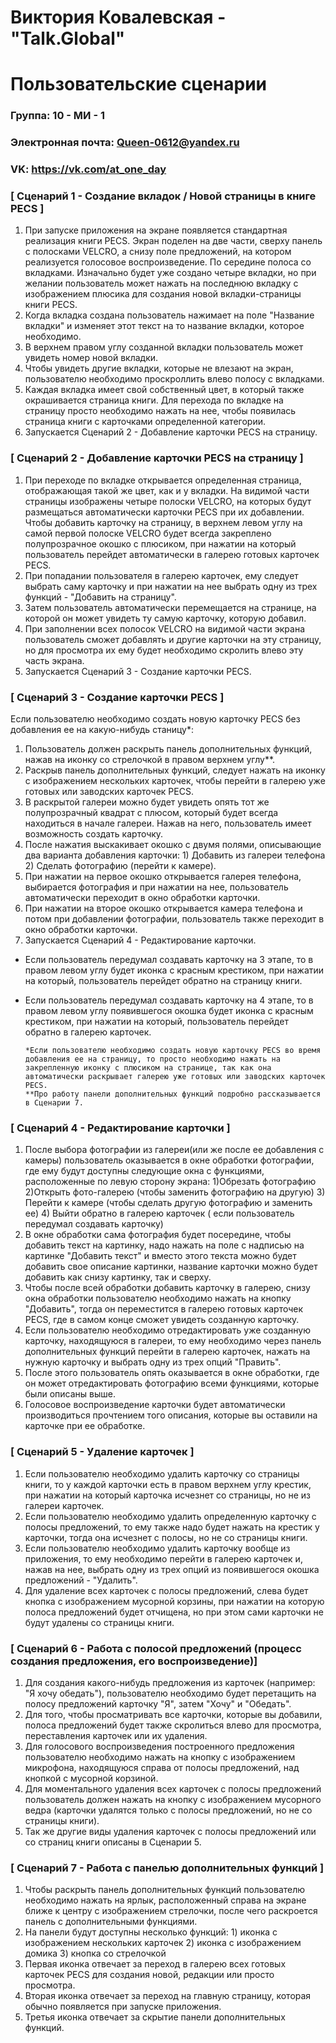 # Виктория Ковалевская - "Talk.Global"
# Пользовательские сценарии

### Группа: 10 - МИ - 1
### Электронная почта: Queen-0612@yandex.ru
### VK: https://vk.com/at_one_day


### [ Сценарий 1 - Создание вкладок / Новой страницы в книге PECS ]

1. При запуске приложения на экране появляется стандартная реализация книги PECS. Экран поделен на две части, сверху панель с полосками VELCRO, а снизу поле предложений, на котором реализуется голосовое воспроизведение. По середине полоса со вкладками. Изначально будет уже создано четыре вкладки, но при желании пользователь может нажать на последнюю вкладку с изображением плюсика для создания новой вкладки-страницы книги PECS.
2. Когда вкладка создана пользователь нажимает на поле "Название вкладки" и изменяет этот текст на то название вкладки, которое необходимо.
3. В верхнем правом углу созданной вкладки пользователь может увидеть номер новой вкладки.
4. Чтобы увидеть другие вкладки, которые не влезают на экран, пользователю необходимо проскроллить влево полосу с вкладками.
5. Каждая вкладка имеет свой собственный цвет, в который также окрашивается страница книги. Для перехода по вкладке на страницу просто необходимо нажать на нее, чтобы появилась страница книги с карточками определенной категории. 
6. Запускается Сценарий 2 - Добавление карточки PECS на страницу.

### [ Сценарий 2 - Добавление карточки PECS на страницу ]

1. При переходе по вкладке открывается определенная страница, отображающая такой же цвет, как и у вкладки. На видимой части страницы изображены четыре полоски VELCRO, на которых будут размещаться автоматически карточки PECS при их добавлении. Чтобы добавить карточку на страницу, в верхнем левом углу на самой первой полоске VELCRO будет всегда закреплено полупрозрачное окошко с плюсиком, при нажатии на который пользователь перейдет автоматически в галерею готовых карточек PECS.
2. При попадании пользователя в галерею карточек, ему следует выбрать саму карточку и при нажатии на нее выбрать одну из трех функций - "Добавить на страницу".
3. Затем пользователь автоматически перемещается на странице, на которой он может увидеть ту самую карточку, которую добавил.
4. При заполнении всех полосок VELCRO на видимой части экрана пользователь сможет добавлять и другие карточки на эту страницу, но для просмотра их ему будет необходимо скролить влево эту часть экрана.
5. Запускается Сценарий 3 - Создание карточки PECS.

### [ Сценарий 3 - Создание карточки PECS ]

Если пользователю необходимо создать новую карточку PECS без добавления ее на какую-нибудь станицу*:
1. Пользователь должен раскрыть панель дополнительных функций, нажав на иконку со стрелочкой в правом верхнем углу**.
2. Раскрыв панель дополнительных функций, следует нажать на иконку с изображением нескольких карточек, чтобы перейти в галерею уже готовых или заводских карточек PECS.
3. В раскрытой галереи можно будет увидеть опять тот же полупрозрачный квадрат с плюсом, который будет всегда находиться в начале галереи. Нажав на него, пользователь имеет возможность создать карточку.
4. После нажатия выскакивает окошко с двумя полями, описывающие два варианта добавления карточки: 1) Добавить из галереи телефона 2) Сделать фотографию (перейти к камере).
5. При нажатии на первое окошко открывается галерея телефона, выбирается фотография и при нажатии на нее, пользователь автоматически переходит в окно обработки карточки.
6. При нажатии на второе окошко открывается камера телефона и потом при добавлении фотографии, пользователь также переходит в окно обработки карточки.
7. Запускается Сценарий 4 - Редактирование карточки.

* Если пользователь передумал создавать карточку на 3 этапе, то в правом левом углу будет иконка с красным крестиком, при нажатии на который, пользователь перейдет обратно на страницу книги.
* Если пользователь передумал создавать карточку на 4 этапе, то в правом левом углу появившегося окошка будет иконка с красным крестиком, при нажатии на который, пользователь перейдет обратно в галерею карточек.
      
      *Если пользователю необходимо создать новую карточку PECS во время добавления ее на страницу, то просто необходимо нажать на закрепленную иконку с плюсиком на странице, так как она автоматически раскрывает галерею уже готовых или заводских карточек PECS.
      **Про работу панели дополнительных функций подробно рассказывается в Сценарии 7.

### [ Сценарий 4 - Редактирование карточки ]

1. После выбора фотографии из галереи(или же после ее добавления с камеры) пользователь оказывается в окне обработки фотографии, где ему будут доступны следующие окна с функциями, расположенные по левую сторону экрана: 1)Обрезать фотографию 2)Открыть фото-галерею (чтобы заменить фотографию на другую) 3) Перейти к камере (чтобы сделать другую фотографию и заменить ее) 4) Выйти обратно в галерею карточек ( если пользователь передумал создавать карточку)
2. В окне обработки сама фотография будет посередине, чтобы добавить текст на картинку, надо нажать на поле с надписью на картинке "Добавить текст" и вместо этого текста можно будет добавить свое описание картинки, название карточки можно будет добавить как снизу картинку, так и сверху. 
3. Чтобы после всей обработки добавить карточку в галерею, снизу окна обработки пользователю необходимо нажать на кнопку "Добавить", тогда он переместится в галерею готовых карточек PECS, где в самом конце сможет увидеть созданную карточку.
4. Если пользователю необходимо отредактировать уже созданную карточку, находящуюся в галереи, то ему необходимо через панель дополнительных функций перейти в галерею карточек, нажать на нужную карточку и выбрать одну из трех опций "Править".
5. После этого пользователь опять оказывается в окне обработки, где он может отредактировать фотографию всеми функциями, которые были описаны выше. 
6. Голосовое воспроизведение карточки будет автоматически производиться прочтением того описания, которые вы оставили на карточке при ее обработке.

### [ Сценарий 5 - Удаление карточек ]

1. Если пользователю необходимо удалить карточку со страницы книги, то у каждой карточки есть в правом верхнем углу крестик, при нажатии на который карточка исчезнет со страницы, но не из галереи карточек.
2. Если пользователю необходимо удалить определенную карточку с полосы предложений, то ему также надо будет нажать на крестик у карточки, тогда она исчезнет с полосы, но не со страницы книги.
3. Если пользователю необходимо удалить карточку вообще из приложения, то ему необходимо перейти в галерею карточек и, нажав на нее, выбрать одну из трех опций из появившегося окошка предложений - "Удалить".
4. Для удаление всех карточек с полосы предложений, слева будет кнопка с изображением мусорной корзины, при нажатии на которую полоса предложений будет отчищена, но при этом сами карточки не будут удалены со страницы книги.

### [ Сценарий 6 - Работа с полосой предложений (процесс создания предложения, его воспроизведение)]

1. Для создания какого-нибудь предложения из карточек (например: "Я хочу обедать"), пользователю необходимо будет перетащить на полосу предложений карточку "Я", затем "Хочу" и "Обедать".
2. Для того, чтобы просматривать все карточки, которые вы добавили, полоса предложений будет также скролиться влево для просмотра, переставления карточек или их удаления.
3. Для голосового воспроизведения построенного предложения пользователю необходимо нажать на кнопку с изображением микрофона, находящуюся справа от полосы предложений, над кнопкой с мусорной корзиной.
4. Для моментального удаления всех карточек с полосы предложений пользователь должен нажать на кнопку с изображением мусорного ведра (карточки удалятся только с полосы предложений, но не со страницы книги).
5. Так же другие виды удаления карточек с полосы предложений или со страниц книги описаны в Сценарии 5. 

### [ Сценарий 7 - Работа с панелью дополнительных функций ]

1. Чтобы раскрыть панель дополнительных функций пользователю необходимо нажать на ярлык, расположенный справа на экране ближе к центру с изображением стрелочки, после чего раскроется панель с дополнительными функциями.
2. На панели будут доступны несколько функций: 1) иконка с изображением нескольких карточек 2) иконка с изображением домика 3) кнопка со стрелочкой
3. Первая иконка отвечает за переход в галерею всех готовых карточек PECS для создания новой, редакции или просто просмотра. 
4. Вторая иконка отвечает за переход на главную страницу, которая обычно появляется при запуске приложения.
5. Третья иконка отвечает за скрытие панели дополнительных функций. 

